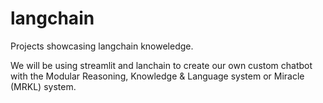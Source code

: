 # langchain
Projects showcasing langchain knoweledge.

We will be using streamlit and lanchain to create our own custom chatbot with the Modular Reasoning, Knowledge & Language system or Miracle (MRKL) system.
